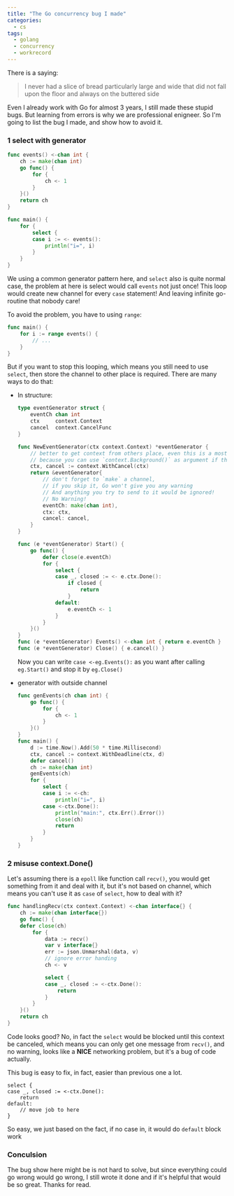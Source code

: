 ```yaml
---
title: "The Go concurrency bug I made"
categories:
  - cs
tags:
  - golang
  - concurrency
  - workrecord
---
```


There is a saying:

> I never had a slice of bread particularly large and wide that did not fall upon the floor and always on the buttered side

Even I already work with Go for almost 3 years, I still made these stupid bugs.
But learning from errors is why we are professional enigneer.
So I'm going to list the bug I made, and show how to avoid it.

### 1 select with generator

```go
func events() <-chan int {
    ch := make(chan int)
    go func() {
        for {
            ch <- 1
        }
    }()
    return ch
}

func main() {
    for {
        select {
        case i := <- events():
            println("i=", i)
        }
    }
}
```

We using a common generator pattern here, and `select` also is quite normal case, the problem at here is select would call `events` not just once!
This loop would create new channel for every `case` statement! And leaving infinite go-routine that nobody care!

To avoid the problem, you have to using `range`:

```go
func main() {
    for i := range events() {
        // ...
    }
}
```

But if you want to stop this looping, which means you still need to use `select`, then store the channel to other place is required.
There are many ways to do that:

- In structure:

  ```go
  type eventGenerator struct {
      eventCh chan int
      ctx     context.Context
      cancel  context.CancelFunc
  }

  func NewEventGenerator(ctx context.Context) *eventGenerator {
      // better to get context from others place, even this is a most up level controller
      // because you can use `context.Background()` as argument if this is the most up level one
      ctx, cancel := context.WithCancel(ctx)
      return &eventGenerator{
          // don't forget to `make` a channel,
          // if you skip it, Go won't give you any warning
          // And anything you try to send to it would be ignored!
          // No Warning!
          eventCh: make(chan int),
          ctx: ctx,
          cancel: cancel,
      }
  }

  func (e *eventGenerator) Start() {
      go func() {
          defer close(e.eventCh)
          for {
              select {
              case _, closed := <- e.ctx.Done():
                  if closed {
                      return
                  }
              default:
                  e.eventCh <- 1
              }
          }
      }()
  }
  func (e *eventGenerator) Events() <-chan int { return e.eventCh }
  func (e *eventGenerator) Close() { e.cancel() }
  ```

  Now you can write `case <-eg.Events():` as you want after calling `eg.Start()` and stop it by `eg.Close()`

- generator with outside channel
  ```go
  func genEvents(ch chan int) {
      go func() {
          for {
              ch <- 1
          }
      }()
  }
  func main() {
      d := time.Now().Add(50 * time.Millisecond)
      ctx, cancel := context.WithDeadline(ctx, d)
      defer cancel()
      ch := make(chan int)
      genEvents(ch)
      for {
          select {
          case i := <-ch:
              println("i=", i)
          case <-ctx.Done():
              println("main:", ctx.Err().Error())
              close(ch)
              return
          }
      }
  }
  ```

### 2 misuse context.Done()

Let's assuming there is a `epoll` like function call `recv()`, you would get something from it and deal with it, but it's not based on channel,
which means you can't use it as `case` of `select`, how to deal with it?

```go
func handlingRecv(ctx context.Context) <-chan interface{} {
    ch := make(chan interface{})
    go func() {
    defer close(ch)
        for {
            data := recv()
            var v interface{}
            err := json.Unmarshal(data, v)
            // ignore error handing
            ch <- v

            select {
            case _, closed := <-ctx.Done():
                return
            }
        }
    }()
    return ch
}
```

Code looks good? No, in fact the `select` would be blocked until this context be canceled,
which means you can only get one message from `recv()`, and no warning, looks like a **NICE** networking problem,
but it's a bug of code actually.

This bug is easy to fix, in fact, easier than previous one a lot.

```
select {
case _, closed := <-ctx.Done():
    return
default:
    // move job to here
}
```

So easy, we just based on the fact, if no case in, it would do `default` block work

### Conculsion

The bug show here might be is not hard to solve, but since everything could go wrong would go wrong,
I still wrote it done and if it's helpful that would be so great. Thanks for read.

